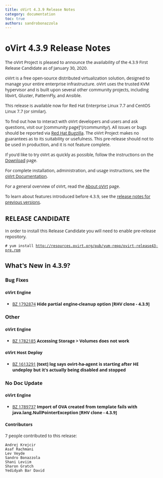 ```yaml
---
title: oVirt 4.3.9 Release Notes
category: documentation
toc: true
authors: sandrobonazzola
---
```


<style>
h1, h2, h3, h4, h5, h6, li, a, p {
    font-family: 'Open Sans', sans-serif !important;
}
</style>

# oVirt 4.3.9 Release Notes

The oVirt Project is pleased to announce the availability of the 4.3.9 First Release Candidate as of January 30, 2020.

oVirt is a free open-source distributed virtualization solution,
designed to manage your entire enterprise infrastructure.
oVirt uses the trusted KVM hypervisor and is built upon several other community
projects, including libvirt, Gluster, PatternFly, and Ansible.

This release is available now for Red Hat Enterprise Linux 7.7 and
CentOS Linux 7.7 (or similar).


To find out how to interact with oVirt developers and users and ask questions,
visit our [community page]"(/community/).
All issues or bugs should be reported via
[Red Hat Bugzilla](https://bugzilla.redhat.com/enter_bug.cgi?classification=oVirt).
The oVirt Project makes no guarantees as to its suitability or usefulness.
This pre-release should not to be used in production, and it is not feature
complete.


If you'd like to try oVirt as quickly as possible, follow the instructions on
the [Download](/download/) page.

For complete installation, administration, and usage instructions, see
the [oVirt Documentation](/documentation/).

For a general overview of oVirt, read the [About oVirt](/community/about.html)
page.

To learn about features introduced before 4.3.9, see the
[release notes for previous versions](/documentation/#previous-release-notes).

## RELEASE CANDIDATE

In order to install this Release Candidate you will need to enable pre-release repository.

`# yum install `[`http://resources.ovirt.org/pub/yum-repo/ovirt-release43-pre.rpm`](http://resources.ovirt.org/pub/yum-repo/ovirt-release43-pre.rpm)



## What's New in 4.3.9?

### Bug Fixes

#### oVirt Engine

 - [BZ 1792874](https://bugzilla.redhat.com/1792874) **Hide partial engine-cleanup option [RHV clone - 4.3.9]**


### Other

#### oVirt Engine

 - [BZ 1782185](https://bugzilla.redhat.com/1782185) **Accessing Storage > Volumes  does not work**

   


#### oVirt Host Deploy

 - [BZ 1613291](https://bugzilla.redhat.com/1613291) **[text] log says ovirt-ha-agent is starting after HE undeploy but it's actually being disabled and stopped**

   


### No Doc Update

#### oVirt Engine

 - [BZ 1789737](https://bugzilla.redhat.com/1789737) **Import of OVA created from template fails with java.lang.NullPointerException [RHV clone - 4.3.9]**

   


#### Contributors

7 people contributed to this release:

	Andrej Krejcir
	Asaf Rachmani
	Lev Veyde
	Sandro Bonazzola
	Shani Leviim
	Sharon Gratch
	Yedidyah Bar David
